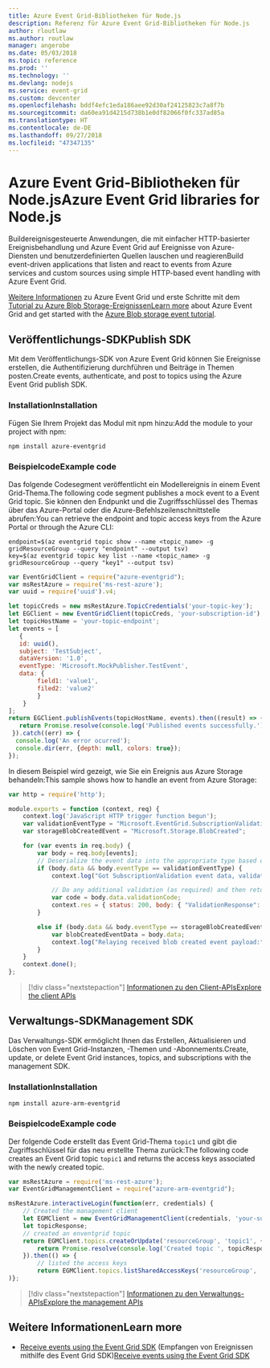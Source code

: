 ```yaml
---
title: Azure Event Grid-Bibliotheken für Node.js
description: Referenz für Azure Event Grid-Bibliotheken für Node.js
author: rloutlaw
ms.author: routlaw
manager: angerobe
ms.date: 05/03/2018
ms.topic: reference
ms.prod: ''
ms.technology: ''
ms.devlang: nodejs
ms.service: event-grid
ms.custom: devcenter
ms.openlocfilehash: bddf4efc1eda186aee92d30af24125823c7a8f7b
ms.sourcegitcommit: da60ea91d4215d738b1e0df82066f0fc337ad85a
ms.translationtype: HT
ms.contentlocale: de-DE
ms.lasthandoff: 09/27/2018
ms.locfileid: "47347135"
---
```

# <a name="azure-event-grid-libraries-for-nodejs"></a><span data-ttu-id="07b37-103">Azure Event Grid-Bibliotheken für Node.js</span><span class="sxs-lookup"><span data-stu-id="07b37-103">Azure Event Grid libraries for Node.js</span></span>

<span data-ttu-id="07b37-104">Buildereignisgesteuerte Anwendungen, die mit einfacher HTTP-basierter Ereignisbehandlung und Azure Event Grid auf Ereignisse von Azure-Diensten und benutzerdefinierten Quellen lauschen und reagieren</span><span class="sxs-lookup"><span data-stu-id="07b37-104">Build event-driven applications that listen and react to events from Azure services and custom sources using simple HTTP-based event handling with Azure Event Grid.</span></span>

<span data-ttu-id="07b37-105">[Weitere Informationen](/azure/event-grid/overview) zu Azure Event Grid und erste Schritte mit dem [Tutorial zu Azure Blob Storage-Ereignissen](/azure/storage/blobs/storage-blob-event-quickstart)</span><span class="sxs-lookup"><span data-stu-id="07b37-105">[Learn more](/azure/event-grid/overview) about Azure Event Grid and get started with the [Azure Blob storage event tutorial](/azure/storage/blobs/storage-blob-event-quickstart).</span></span> 

## <a name="publish-sdk"></a><span data-ttu-id="07b37-106">Veröffentlichungs-SDK</span><span class="sxs-lookup"><span data-stu-id="07b37-106">Publish SDK</span></span>

<span data-ttu-id="07b37-107">Mit dem Veröffentlichungs-SDK von Azure Event Grid können Sie Ereignisse erstellen, die Authentifizierung durchführen und Beiträge in Themen posten.</span><span class="sxs-lookup"><span data-stu-id="07b37-107">Create events, authenticate, and post to topics using the Azure Event Grid publish SDK.</span></span>

### <a name="installation"></a><span data-ttu-id="07b37-108">Installation</span><span class="sxs-lookup"><span data-stu-id="07b37-108">Installation</span></span>

<span data-ttu-id="07b37-109">Fügen Sie Ihrem Projekt das Modul mit npm hinzu:</span><span class="sxs-lookup"><span data-stu-id="07b37-109">Add the module to your project with npm:</span></span>

```bash
npm install azure-eventgrid
```

### <a name="example-code"></a><span data-ttu-id="07b37-110">Beispielcode</span><span class="sxs-lookup"><span data-stu-id="07b37-110">Example code</span></span>

<span data-ttu-id="07b37-111">Das folgende Codesegment veröffentlicht ein Modellereignis in einem Event Grid-Thema.</span><span class="sxs-lookup"><span data-stu-id="07b37-111">The following code segment publishes a mock event to a Event Grid topic.</span></span> <span data-ttu-id="07b37-112">Sie können den Endpunkt und die Zugriffsschlüssel des Themas über das Azure-Portal oder die Azure-Befehlszeilenschnittstelle abrufen:</span><span class="sxs-lookup"><span data-stu-id="07b37-112">You can retrieve the endpoint and topic access keys from the Azure Portal or through the Azure CLI:</span></span>

```azurecli-interactive
endpoint=$(az eventgrid topic show --name <topic_name> -g gridResourceGroup --query "endpoint" --output tsv)
key=$(az eventgrid topic key list --name <topic_name> -g gridResourceGroup --query "key1" --output tsv)
```

```javascript
var EventGridClient = require("azure-eventgrid");
var msRestAzure = require('ms-rest-azure');
var uuid = require('uuid').v4;

let topicCreds = new msRestAzure.TopicCredentials('your-topic-key');
let EGClient = new EventGridClient(topicCreds, 'your-subscription-id');
let topicHostName = 'your-topic-endpoint';
let events = [
   {
   id: uuid(),
   subject: 'TestSubject',
   dataVersion: '1.0',
   eventType: 'Microsoft.MockPublisher.TestEvent',
   data: {
        field1: 'value1',
        filed2: 'value2'
        }
    }
];
return EGClient.publishEvents(topicHostName, events).then((result) => {
   return Promise.resolve(console.log('Published events successfully.'));
 }).catch((err) => {
  console.log('An error ocurred');
  console.dir(err, {depth: null, colors: true});
});
```

<span data-ttu-id="07b37-113">In diesem Beispiel wird gezeigt, wie Sie ein Ereignis aus Azure Storage behandeln:</span><span class="sxs-lookup"><span data-stu-id="07b37-113">This sample shows how to handle an event from Azure Storage:</span></span>

```javascript
var http = require('http');

module.exports = function (context, req) {
    context.log('JavaScript HTTP trigger function begun');
    var validationEventType = "Microsoft.EventGrid.SubscriptionValidationEvent";
    var storageBlobCreatedEvent = "Microsoft.Storage.BlobCreated";

    for (var events in req.body) {
        var body = req.body[events];
        // Deserialize the event data into the appropriate type based on event type  
        if (body.data && body.eventType == validationEventType) {
            context.log("Got SubscriptionValidation event data, validation code: " + body.data.validationCode + " topic: " + body.topic);

            // Do any additional validation (as required) and then return back the below response
            var code = body.data.validationCode;
            context.res = { status: 200, body: { "ValidationResponse": code } };
        }

        else if (body.data && body.eventType == storageBlobCreatedEvent) {
            var blobCreatedEventData = body.data;
            context.log("Relaying received blob created event payload:" + JSON.stringify(blobCreatedEventData));
        }
    }
    context.done();
};
```

> [!div class="nextstepaction"]
> [<span data-ttu-id="07b37-114">Informationen zu den Client-APIs</span><span class="sxs-lookup"><span data-stu-id="07b37-114">Explore the client APIs</span></span>](/javascript/api/overview/azure/eventgrid/client)

## <a name="management-sdk"></a><span data-ttu-id="07b37-115">Verwaltungs-SDK</span><span class="sxs-lookup"><span data-stu-id="07b37-115">Management SDK</span></span>

<span data-ttu-id="07b37-116">Das Verwaltungs-SDK ermöglicht Ihnen das Erstellen, Aktualisieren und Löschen von Event Grid-Instanzen, -Themen und -Abonnements.</span><span class="sxs-lookup"><span data-stu-id="07b37-116">Create, update, or delete Event Grid instances, topics, and subscriptions with the management SDK.</span></span>

### <a name="installation"></a><span data-ttu-id="07b37-117">Installation</span><span class="sxs-lookup"><span data-stu-id="07b37-117">Installation</span></span>

```
npm install azure-arm-eventgrid
```

### <a name="example-code"></a><span data-ttu-id="07b37-118">Beispielcode</span><span class="sxs-lookup"><span data-stu-id="07b37-118">Example code</span></span>

<span data-ttu-id="07b37-119">Der folgende Code erstellt das Event Grid-Thema `topic1` und gibt die Zugriffsschlüssel für das neu erstellte Thema zurück:</span><span class="sxs-lookup"><span data-stu-id="07b37-119">The following code creates an Event Grid topic `topic1` and returns the access keys associated with the newly created topic.</span></span>

```javascript
var msRestAzure = require('ms-rest-azure');
var EventGridManagementClient = require("azure-arm-eventgrid");

msRestAzure.interactiveLogin(function(err, credentials) {
    // Created the management client
    let EGMClient = new EventGridManagementClient(credentials, 'your-subscription-id');
    let topicResponse;
    // created an enventgrid topic
    return EGMClient.topics.createOrUpdate('resourceGroup', 'topic1', { location: 'westus' }).then((topicResponse) => {
        return Promise.resolve(console.log('Created topic ', topicResponse));
    }).then(() => {
        // listed the access keys
        return EGMClient.topics.listSharedAccessKeys('resourceGroup', 'topic1')}
)};
```

> [!div class="nextstepaction"]
> [<span data-ttu-id="07b37-120">Informationen zu den Verwaltungs-APIs</span><span class="sxs-lookup"><span data-stu-id="07b37-120">Explore the management APIs</span></span>](/javascript/api/overview/azure/eventgrid/management)

## <a name="learn-more"></a><span data-ttu-id="07b37-121">Weitere Informationen</span><span class="sxs-lookup"><span data-stu-id="07b37-121">Learn more</span></span>

- <span data-ttu-id="07b37-122">[Receive events using the Event Grid SDK](/azure/event-grid/receive-events) (Empfangen von Ereignissen mithilfe des Event Grid SDK)</span><span class="sxs-lookup"><span data-stu-id="07b37-122">[Receive events using the Event Grid SDK](/azure/event-grid/receive-events)</span></span>
